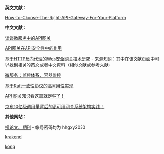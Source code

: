 
**英文文献：**

[How-to-Choose-The-Right-API-Gateway-For-Your-Platform](https://www.moesif.com/blog/technical/api-gateways/How-to-Choose-The-Right-API-Gateway-For-Your-Platform-Comparison-Of-Kong-Tyk-Apigee-And-Alternatives/)

**中文文献：**

[谈谈微服务中的API网关](https://www.cnblogs.com/savorboard/p/api-gateway.html)

[API网关在API安全性中的作用](https://www.jianshu.com/p/0cc79fe3e617)

[基于HTTP反向代理的Web安全网关技术研究](http://kns.cnki.net/KCMS/detail/detail.aspx?filename=1016290366.nh&dbname=CMFD201701&dbcode=cdmd&uid=&v=MDkxODRHTEd4SHRMS3FaRWJQSVIrZm5zNHlSWWFtejExUEhia3FXQTBGckNVUjdxZlplUnRGeURuV3I3T1ZGMjY=)    -   来源知网：其中在该文献页面中可以找到相关的英文或者中文资料（相似文献或参考文献）

[微服务：监控体系，容器监控](https://blog.csdn.net/fly910905/article/details/100059983?depth_1-utm_source=distribute.pc_relevant.none-task&utm_source=distribute.pc_relevant.none-task)

[基于Raft一致性协议的高可用性实现](https://kns.cnki.net/kcms/detail/detail.aspx?filename=HDSZ201505016&dbcode=CJFQ&dbname=CJFD2015&v=)

[API 网关知识看这篇就足够了！](https://blog.csdn.net/qq_34337272/article/details/102962588)

[京东10亿级调用量背后的高可用网关系统架构实践！](http://www.yunweipai.com/archives/23653.html)

**其他网站：**

[搜论文、期刊](http://www.wanfangdata.com.cn/index.html) - 帐号密码均为 hhgxy2020

[krakend](https://www.krakend.io/)

[kong](https://konghq.com/)

